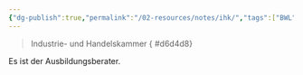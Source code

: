 ```yaml
---
{"dg-publish":true,"permalink":"/02-resources/notes/ihk/","tags":["BWL"],"noteIcon":"","updated":"2025-08-26T16:35:04.586+02:00"}
---
```


> Industrie- und Handelskammer
{ #d6d4d8}


Es ist der Ausbildungsberater.